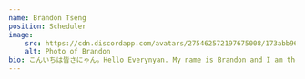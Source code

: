 ```yaml
---
name: Brandon Tseng
position: Scheduler
image: 
    src: https://cdn.discordapp.com/avatars/275462572197675008/173abb96b0535613f74b77cafdc12ead.webp?size=1024&width=0&height=256
    alt: Photo of Brandon
bio: こんいちは皆さにゃん。Hello Everynyan. My name is Brandon and I am the club's scheduler! I am a first year CS major. I started learning Japanese 4-5ish months ago towards the end of summer break! I haven't been consistently studying when school went into session though, so I'm barely an N5...hehe. I got into learning mainly because of YouTube videos about speaking foreign languages, Japanese music, anime artworks, and Bocchi the Rock! Kanji also drew my interest because I know Mandarin (I am Taiwanese).
---
```


